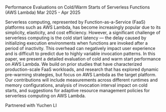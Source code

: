 Performance Evaluations on Cold/Warm Starts of Serverless Functions (AWS Lambda)
Mar 2025 - Apr 2025

Serverless computing, represented by Function-as-a-Service (FaaS) platforms such 
as AWS Lambda, has become increasingly popular due to its simplicity, elasticity, and cost 
efficiency. However, a significant challenge of serverless computing is the cold start 
latency — the delay caused by initializing execution environments when functions are invoked 
after a period of inactivity. This overhead can negatively impact user experience and is difficult 
to predict due to highly variable invocation patterns. In this paper, we present a detailed 
evaluation of cold and warm start performance on AWS Lambda. We build on prior studies that 
have characterized production-scale FaaS workloads, and research that has explored dynamic 
pre-warming strategies, but focus on AWS Lambda as the target platform. Our contributions 
will include measurements across different runtimes and memory configurations, analysis of 
invocation interval impact on cold starts, and suggestions for adaptive resource management 
policies for serverless computing on AWS Lambda.

Partnered with Yuchen LI
